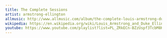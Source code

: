 ```yaml
---
title: The Complete Sessions
artist: armstrong-ellington
allmusic: http://www.allmusic.com/album/the-complete-louis-armstrong-duke-ellington-sessions-mw0000609730
wikipedia: https://en.wikipedia.org/wiki/Louis_Armstrong_and_Duke_Ellington:_The_Great_Summit/Complete_Sessions
youtube: https://www.youtube.com/playlist?list=PL_ZRkECn-BZzUspf3TcbM8KSIgehDB_4v
---
```

